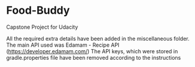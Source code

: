 # Food-Buddy
Capstone Project for Udacity

All the required extra details have been added in the miscellaneous folder.
The main API used was Edamam - Recipe API (https://developer.edamam.com/)
The API keys, which were stored in gradle.properties file have been removed according to the instructions
